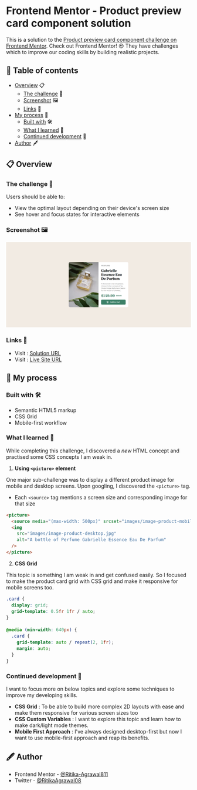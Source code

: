# Frontend Mentor - Product preview card component solution

This is a solution to the [Product preview card component challenge on Frontend Mentor](https://www.frontendmentor.io/challenges/product-preview-card-component-GO7UmttRfa). Check out Frontend Mentor! :heart_eyes: They have challenges which to improve our coding skills by building realistic projects.

## 📑 Table of contents

- [Overview](#overview) 📋
  - [The challenge](#the-challenge) 💪
  - [Screenshot](#screenshot) 🖼️
  - [Links](#links) 🔗
- [My process](#my-process) 🔄
  - [Built with](#built-with) 🛠️
  - [What I learned](#what-i-learned) 🧠
  - [Continued development](#continued-development) 🚀
- [Author](#author) 🖋️

## 📋 Overview

### The challenge 💪

Users should be able to:

- View the optimal layout depending on their device's screen size
- See hover and focus states for interactive elements

### Screenshot 🖼️

![Screenshot of my solution](./images/screenshot.png)

### Links 🔗

- Visit : [Solution URL](https://your-solution-url.com)
- Visit : [Live Site URL](https://frontendmentor-challenges-iota.vercel.app/product-preview-card-component-main/index.html)

## 🔄 My process

### Built with 🛠️

- Semantic HTML5 markup
- CSS Grid
- Mobile-first workflow

### What I learned 🧠

While completing this challenge, I discovered a _new_ HTML concept and practised some CSS concepts I am weak in.

1. **Using `<picture>` element**

One major sub-challenge was to display a different product image for mobile and desktop screens. Upon googling, I discovered the `<picture>` tag.

- Each `<source>` tag mentions a screen size and corresponding image for that size

```html
<picture>
  <source media="(max-width: 500px)" srcset="images/image-product-mobile.jpg" />
  <img
    src="images/image-product-desktop.jpg"
    alt="A bottle of Perfume Gabrielle Essence Eau De Parfum"
  />
</picture>
```

2. **CSS Grid**

This topic is something I am weak in and get confused easily. So I focused to make the product card grid with CSS grid and make it responsive for mobile screens too.

```css
.card {
  display: grid;
  grid-template: 0.5fr 1fr / auto;
}

@media (min-width: 640px) {
  .card {
    grid-template: auto / repeat(2, 1fr);
    margin: auto;
  }
}
```

### Continued development 🚀

I want to focus more on below topics and explore some techniques to improve my developing skills.

- **CSS Grid** : To be able to build more complex 2D layouts with ease and make them responsive for various screen sizes too
- **CSS Custom Variables** : I want to explore this topic and learn how to make dark/light mode themes.
- **Mobile First Approach** : I've always designed desktop-first but now I want to use mobile-first approach and reap its benefits.

## 🖋️ Author

- Frontend Mentor - [@Ritika-Agrawal811](https://www.frontendmentor.io/profile/Ritika-Agrawal811)
- Twitter - [@RitikaAgrawal08](https://twitter.com/RitikaAgrawal08)
